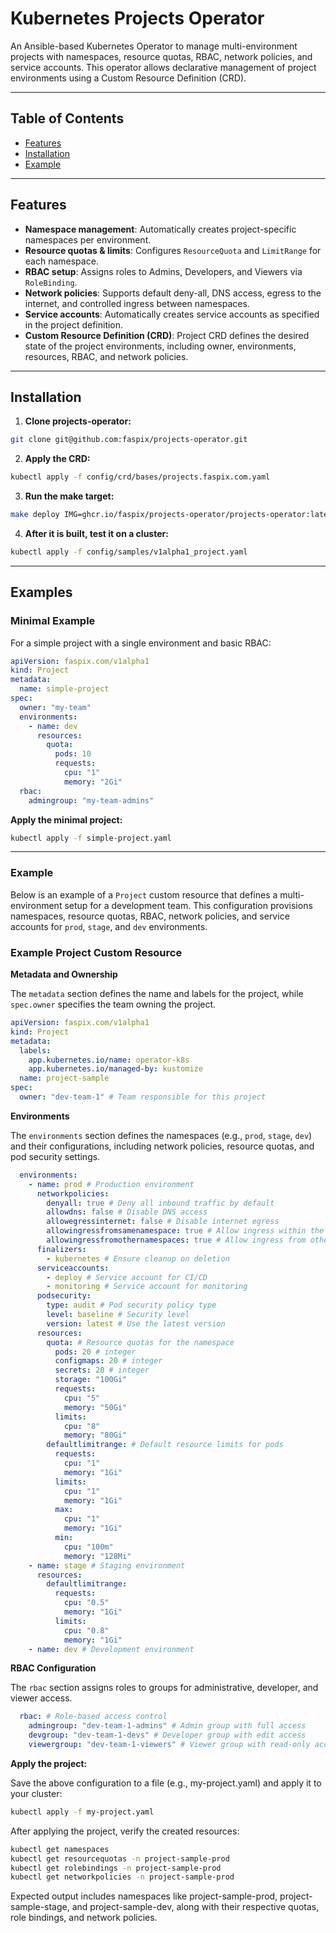 # Kubernetes Projects Operator

An Ansible-based Kubernetes Operator to manage multi-environment projects with namespaces, resource quotas, RBAC, network policies, and service accounts. This operator allows declarative management of project environments using a Custom Resource Definition (CRD).

---

## Table of Contents
- [Features](#features)
- [Installation](#installation)
- [Example](#example)

---

## Features

- **Namespace management**: Automatically creates project-specific namespaces per environment.
- **Resource quotas & limits**: Configures `ResourceQuota` and `LimitRange` for each namespace.
- **RBAC setup**: Assigns roles to Admins, Developers, and Viewers via `RoleBinding`.
- **Network policies**: Supports default deny-all, DNS access, egress to the internet, and controlled ingress between namespaces.
- **Service accounts**: Automatically creates service accounts as specified in the project definition.
- **Custom Resource Definition (CRD)**: Project CRD defines the desired state of the project environments, including owner, environments, resources, RBAC, and network policies.

---

## Installation

1. **Clone projects-operator:**
```bash
git clone git@github.com:faspix/projects-operator.git
```

2. **Apply the CRD:**
```bash
kubectl apply -f config/crd/bases/projects.faspix.com.yaml
```

3. **Run the make target:**
```bash
make deploy IMG=ghcr.io/faspix/projects-operator/projects-operator:latest
```

4. **After it is built, test it on a cluster:**
```bash
kubectl apply -f config/samples/v1alpha1_project.yaml
```
---
## Examples

### Minimal Example

For a simple project with a single environment and basic RBAC:
```yaml
apiVersion: faspix.com/v1alpha1
kind: Project
metadata:
  name: simple-project
spec:
  owner: "my-team"
  environments:
    - name: dev
      resources:
        quota:
          pods: 10
          requests:
            cpu: "1"
            memory: "2Gi"
  rbac:
    admingroup: "my-team-admins"
```
**Apply the minimal project:**

```bash
kubectl apply -f simple-project.yaml
```
---

### Example

Below is an example of a `Project` custom resource that defines a multi-environment setup for a development team. This configuration provisions namespaces, resource quotas, RBAC, network policies, and service accounts for `prod`, `stage`, and `dev` environments.

### Example Project Custom Resource

**Metadata and Ownership**

The `metadata` section defines the name and labels for the project, while `spec.owner` specifies the team owning the project.
```yaml
apiVersion: faspix.com/v1alpha1
kind: Project
metadata:
  labels:
    app.kubernetes.io/name: operator-k8s
    app.kubernetes.io/managed-by: kustomize
  name: project-sample
spec:
  owner: "dev-team-1" # Team responsible for this project
```
**Environments**

The `environments` section defines the namespaces (e.g., `prod`, `stage`, `dev`) and their configurations, including network policies, resource quotas, and pod security settings.
```yaml
  environments:
    - name: prod # Production environment
      networkpolicies:
        denyall: true # Deny all inbound traffic by default
        allowdns: false # Disable DNS access
        allowegressinternet: false # Disable internet egress 
        allowingressfromsamenamespace: true # Allow ingress within the same namespace
        allowingressfromothernamespaces: true # Allow ingress from other namespaces
      finalizers:
        - kubernetes # Ensure cleanup on deletion
      serviceaccounts:
        - deploy # Service account for CI/CD
        - monitoring # Service account for monitoring
      podsecurity:
        type: audit # Pod security policy type
        level: baseline # Security level
        version: latest # Use the latest version
      resources:
        quota: # Resource quotas for the namespace
          pods: 20 # integer
          configmaps: 20 # integer
          secrets: 20 # integer
          storage: "100Gi"
          requests:
            cpu: "5"
            memory: "50Gi"
          limits:
            cpu: "8"
            memory: "80Gi"
        defaultlimitrange: # Default resource limits for pods
          requests:
            cpu: "1"
            memory: "1Gi"
          limits:
            cpu: "1"
            memory: "1Gi"
          max:
            cpu: "1"
            memory: "1Gi"
          min:
            cpu: "100m"
            memory: "128Mi"
    - name: stage # Staging environment
      resources:
        defaultlimitrange:
          requests:
            cpu: "0.5"
            memory: "1Gi"
          limits:
            cpu: "0.8"
            memory: "1Gi"
    - name: dev # Development environment
```
**RBAC Configuration**

The `rbac` section assigns roles to groups for administrative, developer, and viewer access.
```yaml
  rbac: # Role-based access control
    admingroup: "dev-team-1-admins" # Admin group with full access
    devgroup: "dev-team-1-devs" # Developer group with edit access
    viewergroup: "dev-team-1-viewers" # Viewer group with read-only access
```
**Apply the project:**

Save the above configuration to a file (e.g., my-project.yaml) and apply it to your cluster:
```bash
kubectl apply -f my-project.yaml
```

After applying the project, verify the created resources:
```bash
kubectl get namespaces
kubectl get resourcequotas -n project-sample-prod
kubectl get rolebindings -n project-sample-prod
kubectl get networkpolicies -n project-sample-prod
```
Expected output includes namespaces like project-sample-prod, project-sample-stage, and project-sample-dev, along with their respective quotas, role bindings, and network policies.
